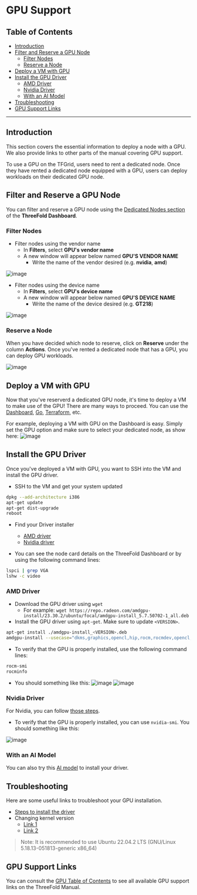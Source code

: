 <h1> GPU Support </h1>

<h2> Table of Contents </h2>

- [Introduction](#introduction)
- [Filter and Reserve a GPU Node](#filter-and-reserve-a-gpu-node)
  - [Filter Nodes](#filter-nodes)
  - [Reserve a Node](#reserve-a-node)
- [Deploy a VM with GPU](#deploy-a-vm-with-gpu)
- [Install the GPU Driver](#install-the-gpu-driver)
  - [AMD Driver](#amd-driver)
  - [Nvidia Driver](#nvidia-driver)
  - [With an AI Model](#with-an-ai-model)
- [Troubleshooting](#troubleshooting)
- [GPU Support Links](#gpu-support-links)

***

## Introduction

This section covers the essential information to deploy a node with a GPU. We also provide links to other parts of the manual covering GPU support.

To use a GPU on the TFGrid, users need to rent a dedicated node. Once they have rented a dedicated node equipped with a GPU, users can deploy workloads on their dedicated GPU node. 


## Filter and Reserve a GPU Node

You can filter and reserve a GPU node using the [Dedicated Nodes section](../../dashboard/deploy/dedicated_machines.md) of the **ThreeFold Dashboard**.

### Filter Nodes

* Filter nodes using the vendor name
  * In **Filters**, select **GPU's vendor name**
  * A new window will appear below named **GPU'S VENDOR NAME**
    * Write the name of the vendor desired (e.g. **nvidia**, **amd**)

![image](./img/gpu_8.png)

* Filter nodes using the device name
  * In **Filters**, select **GPU's device name**
  * A new window will appear below named **GPU'S DEVICE NAME**
    * Write the name of the device desired (e.g. **GT218**)

![image](./img/gpu_9.png)

### Reserve a Node

When you have decided which node to reserve, click on **Reserve** under the column **Actions**. Once you've rented a dedicated node that has a GPU, you can deploy GPU workloads.

![image](./img/gpu_2.png)

  
## Deploy a VM with GPU

Now that you've reserverd a dedicated GPU node, it's time to deploy a VM to make use of the GPU! There are many ways to proceed. You can use the [Dashboard](../../dashboard/solutions/fullVm.md), [Go](../../developers/go/grid3_go_gpu.md), [Terraform](../terraform/terraform_gpu_support.md), etc.

For example, deploying a VM with GPU on the Dashboard is easy. Simply set the GPU option and make sure to select your dedicated node, as show here:
![image](./img/gpu_3.png)

## Install the GPU Driver

Once you've deployed a VM with GPU, you want to SSH into the VM and install the GPU driver.

- SSH to the VM and get your system updated
```bash
dpkg --add-architecture i386
apt-get update
apt-get dist-upgrade
reboot
```
- Find your Driver installer
  - [AMD driver](https://www.amd.com/en/support/linux-drivers)
  - [Nvidia driver](https://www.nvidia.com/download/index.aspx)

- You can see the node card details on the ThreeFold Dashboard or by using the following command lines:
```bash
lspci | grep VGA
lshw -c video
```

### AMD Driver

- Download the GPU driver using `wget`
  - For example: `wget https://repo.radeon.com/amdgpu-install/23.30.2/ubuntu/focal/amdgpu-install_5.7.50702-1_all.deb`
- Install the GPU driver using `apt-get`. Make sure to update `<VERSION>`.
```bash
apt-get install ./amdgpu-install_<VERSION>.deb
amdgpu-install --usecase="dkms,graphics,opencl,hip,rocm,rocmdev,opencl,hiplibsdk,mllib,mlsdk" --opencl=rocr --vulkan=pro --opengl=mesa
```
- To verify that the GPU is properly installed, use the following command lines:
```bash
rocm-smi
rocminfo
```
- You should something like this:
![image](./img/gpu_4.png)
![image](./img/gpu_5.png)
 
### Nvidia Driver

For Nvidia, you can follow [those steps](https://linuxize.com/post/how-to-nvidia-drivers-on-ubuntu-20-04/#installing-the-nvidia-drivers-using-the-command-line).
- To verify that the GPU is properly installed, you can use `nvidia-smi`. You should something like this:

 ![image](./img/gpu_6.png)
 
### With an AI Model

You can also try this [AI model](https://github.com/invoke-ai/InvokeAI#getting-started-with-invokeai) to install your driver. 
 
## Troubleshooting

Here are some useful links to troubleshoot your GPU installation.

- [Steps to install the driver](https://amdgpu-install.readthedocs.io/en/latest/index.html)
- Changing kernel version
  - [Link 1](https://linux.how2shout.com/how-to-change-default-kernel-in-ubuntu-22-04-20-04-lts/)
  - [Link 2](https://gist.github.com/chaiyujin/c08e59752c3e238ff3b1a5098322b363)

> Note: It is recommended to use Ubuntu 22.04.2 LTS (GNU/Linux 5.18.13-051813-generic x86_64)

## GPU Support Links

You can consult the [GPU Table of Contents](./gpu_toc.md) to see all available GPU support links on the ThreeFold Manual.